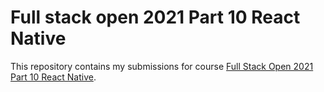# Full stack open 2021 Part 10 React Native

This repository contains my submissions for course [Full Stack Open 2021 Part 10 React Native](https://fullstackopen.com/en/part10).
